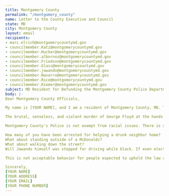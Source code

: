 ```yaml
---
title: Montgomery County
permalink: "/montgomery_county"
name: Letter to the County Executive and Council
state: MD
city: Montgomery County
layout: email
recipients:
- marc.elrich@montgomerycountymd.gov
- councilmember.Katz@montgomerycountymd.gov
- councilmember.Hucker@montgomerycountymd.gov
- councilmember.albornoz@montgomerycountymd.gov
- councilmember.Friedson@montgomerycountymd.gov
- councilmember.Glass@montgomerycountymd.gov
- councilmember.jawando@montgomerycountymd.gov
- councilmember.Navarro@montgomerycountymd.gov
- councilmember.Rice@montgomerycountymd.gov
- councilmember.Riemer@montgomerycountymd.gov
subject: MD Resident for Defunding the Montgomery County Police Department
body: |-
Dear Montgomery County Officials,

My name is [YOUR NAME], and I am a resident of Montgomery County, MD. This past week, our nation has been gripped by protests calling for rapid and meaningful change with regard to police behavior, an end to racism and anti-blackness, and immediate reform in how black people are treated in America. Our county has been at the forefront of much of this action.

The brutal, senseless, and violent murder of George Floyd at the hands of police officers derelict in their duties to protect and serve is deeply disturbing. We, as a nation, are in need of a drastic overhaul in policing. Systems of oppression must be undone, and reallocating much of the budget for the MPD to programs and city-led initiatives that support education, rehabilitation, public health, and community-oriented initiatives is a goal that must be achieved.

Montgomery County's Police is not exempt from racial issues. There is story after story of black people being harassed, searched and arrested for simple being black.

How many of you have been arrested for helping a drunk neighbor home?
What about standing outside of a McDonalds?
What about walking down the street?
Will Jawando himself was stopped for driving while black. If even elected officials are not safe from this treatment, how can the average person have any sense of safety and trust in the police?

This is not acceptable behavior for people expected to uphold the law and keep all members of the community safe. There are consequences to actions. Even if you wear a badge.

Sincerely,
[YOUR NAME]
[YOUR ADDRESS]
[YOUR EMAIL]
[YOUR PHONE NUMBER]
---
```

